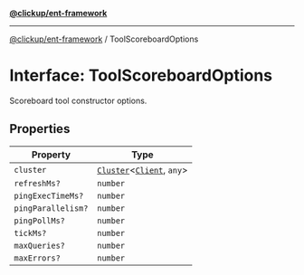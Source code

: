 [**@clickup/ent-framework**](../README.md)

***

[@clickup/ent-framework](../globals.md) / ToolScoreboardOptions

# Interface: ToolScoreboardOptions

Scoreboard tool constructor options.

## Properties

| Property | Type |
| ------ | ------ |
| `cluster` | [`Cluster`](../classes/Cluster.md)\<[`Client`](../classes/Client.md), `any`\> |
| `refreshMs?` | `number` |
| `pingExecTimeMs?` | `number` |
| `pingParallelism?` | `number` |
| `pingPollMs?` | `number` |
| `tickMs?` | `number` |
| `maxQueries?` | `number` |
| `maxErrors?` | `number` |
